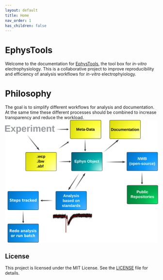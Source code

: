 ```yaml
---
layout: default
title: Home
nav_order: 1
has_children: false
---
```


# EphysTools

Welcome to the documentation for [EphysTools](https://github.com/danielparthier/EphysTools), the tool box for *in-vitro* electrophysiology. This is a collaborative project to improve reproducibility and efficiency of analysis workflows for *in-vitro* electrophyiology.

# Philosophy

The goal is to simplify different workflows for analysis and documentation. At the same time these different processes should be combined to increase transparency and reduce the workload.
![Scheme of EphysTools](/img/scheme1.png)

## License

This project is licensed under the MIT License. See the [LICENSE](LICENSE.md) file for details.